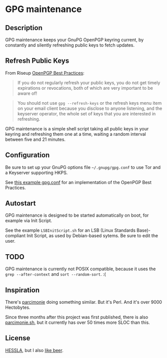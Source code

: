 GPG maintenance
===============

Description
-----------

GPG maintenance keeps your GnuPG OpenPGP keyring current, by constantly and silently refreshing public keys to fetch updates.

Refresh Public Keys
-------------------

From Riseup [OpenPGP Best Practices](https://help.riseup.net/en/security/message-security/openpgp/best-practices):

> If you do not regularly refresh your public keys, you do not get timely expirations or revocations, both of which are very important to be aware of!

> You should not use `gpg --refresh-keys` or the refresh keys menu item on your email client because you disclose to anyone listening, and the keyserver operator, the whole set of keys that you are interested in refreshing.

GPG maintenance is a simple shell script taking all public keys in your keyring and refreshing them one at a time, waiting a random interval between five and 21 minutes.

Configuration
-------------

Be sure to set up your GnuPG options file `~/.gnupg/gpg.conf` to use Tor and a Keyserver supporting HKPS.

See [this example gpg.conf](https://github.com/ioerror/duraconf/blob/master/configs/gnupg/gpg.conf) for an implementation of the OpenPGP Best Practices.

Autostart
---------

GPG maintenance is designed to be started automatically on boot, for example via Init Script.

See the example `LSBInitScript.sh` for an LSB (Linux Standards Base)-compliant Init Script, as used by Debian-based sytems. Be sure to edit the user.

TODO
----

GPG maintenance is currently not POSIX compatible, because it uses the `grep --after-context` and `sort --random-sort`. :(

Inspiration
-----------

There's [parcimonie](https://gaffer.ptitcanardnoir.org/intrigeri/code/parcimonie/) doing something similar. But it's Perl. And it's over 9000 Hectobytes.

Since three months after this project was first published, there is also [parcimonie.sh](https://github.com/EtiennePerot/parcimonie.sh), but it currently has over 50 times more SLOC than this.

License
-------

[HESSLA](https://web.archive.org/web/20161202010051/http://www.hacktivismo.com/about/hessla.php), but I also [like beer](https://en.wikipedia.org/wiki/Beerware).
